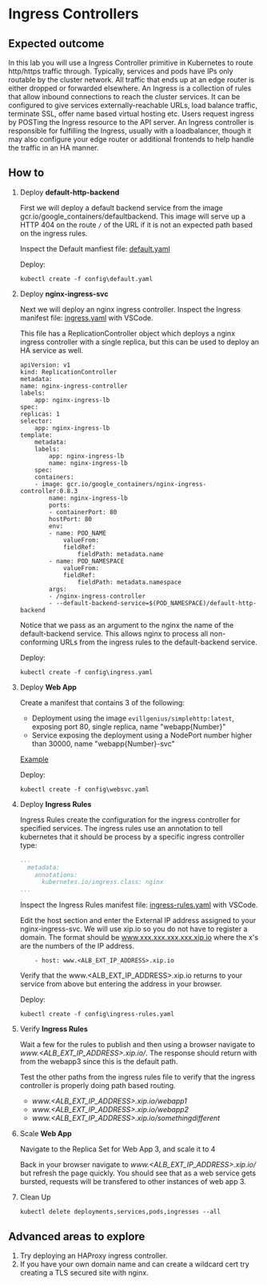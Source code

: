 # Ingress Controllers

## Expected outcome

In this lab you will use a Ingress Controller primitive in Kubernetes to route http/https traffic through. Typically, services and pods have IPs only routable by the cluster network. All traffic that ends up at an edge router is either dropped or forwarded elsewhere. An Ingress is a collection of rules that allow inbound connections to reach the cluster services. It can be configured to give services externally-reachable URLs, load balance traffic, terminate SSL, offer name based virtual hosting etc. Users request ingress by POSTing the Ingress resource to the API server. An Ingress controller is responsible for fulfilling the Ingress, usually with a loadbalancer, though it may also configure your edge router or additional frontends to help handle the traffic in an HA manner.

## How to

1. Deploy __default-http-backend__
    
    First we will deploy a default backend service from the image gcr.io/google_containers/defaultbackend.
    This image will serve up a HTTP 404 on the route `/` of the URL if it is not an expected path based on the ingress rules.

    Inspect the Default manfiest file: [default.yaml](config/default.yaml)
    
    Deploy:
    ```
    kubectl create -f config\default.yaml
    ```

2. Deploy __nginx-ingress-svc__ 

    Next we will deploy an nginx ingress controller. 
    Inspect the Ingress manifest file: [ingress.yaml](config/ingress.yaml) with VSCode.
    
    This file has a ReplicationController object which deploys a nginx ingress controller with a single replica, but this can be used to deploy an HA service as well.

    ```
    apiVersion: v1
    kind: ReplicationController
    metadata:
    name: nginx-ingress-controller
    labels:
        app: nginx-ingress-lb
    spec:
    replicas: 1
    selector:
        app: nginx-ingress-lb
    template:
        metadata:
        labels:
            app: nginx-ingress-lb
            name: nginx-ingress-lb
        spec:
        containers:
        - image: gcr.io/google_containers/nginx-ingress-controller:0.8.3
            name: nginx-ingress-lb
            ports:
            - containerPort: 80
            hostPort: 80
            env:
            - name: POD_NAME
                valueFrom:
                fieldRef:
                    fieldPath: metadata.name
            - name: POD_NAMESPACE
                valueFrom:
                fieldRef:
                    fieldPath: metadata.namespace
            args:
            - /nginx-ingress-controller
            - --default-backend-service=$(POD_NAMESPACE)/default-http-backend
    ```
    
    Notice that we pass as an argument to the nginx the name of the default-backend service. This allows nginx to process all non-conforming URLs from the ingress rules to the default-backend service.

    Deploy:
    ```
    kubectl create -f config\ingress.yaml
    ```

3. Deploy __Web App__

    Create a manifest that contains 3 of the following:
    * Deployment using the image `evillgenius/simplehttp:latest`, exposing port 80, single replica, name "webapp{Number}"
    * Service exposing the deployment using a NodePort number higher than 30000, name "webapp{Number}-svc"

    [Example](config/websvc.yaml)

    Deploy:
    ```
    kubectl create -f config\websvc.yaml
    ```


4. Deploy __Ingress Rules__

    Ingress Rules create the configuration for the ingress controller for specified services. The ingress rules use an annotation to tell kubernetes that it should be process by a specific ingress controller type:

    ```yaml
    ...
      metadata:
        annotations:
          kubernetes.io/ingress.class: nginx
    ...
    ```

    Inspect the Ingress Rules manifest file: [ingress-rules.yaml](config/ingress-rules.yaml) with VSCode.

    Edit the host section and enter the External IP address assigned to your nginx-ingress-svc. We will use xip.io so you do not have to register a domain. The format should be www.xxx.xxx.xxx.xxx.xip.io where the x's are the numbers of the IP address.

    ```
        - host: www.<ALB_EXT_IP_ADDRESS>.xip.io
    ```

    Verify that the www.<ALB_EXT_IP_ADDRESS>.xip.io returns to your service from above but entering the address in your browser.

    Deploy:
    ```
    kubectl create -f config\ingress-rules.yaml
    ```


5. Verify __Ingress Rules__ 
    
    Wait a few for the rules to publish and then using a browser navigate to _www.<ALB_EXT_IP_ADDRESS>.xip.io/_. The response should return with from the webapp3 since this is the default path.
    
    Test the other paths from the ingress rules file to verify that the ingress controller is properly doing path based routing.
    * _www.<ALB_EXT_IP_ADDRESS>.xip.io/webapp1_
    * _www.<ALB_EXT_IP_ADDRESS>.xip.io/webapp2_
    * _www.<ALB_EXT_IP_ADDRESS>.xip.io/somethingdifferent_

6. Scale __Web App__

    Navigate to the Replica Set for Web App 3, and scale it to 4

    Back in your browser navigate to _www.<ALB_EXT_IP_ADDRESS>.xip.io/_ but refresh the page quickly. You should see that as a web service gets bursted, requests will be transfered to other instances of web app 3.

7. Clean Up

    `kubectl delete deployments,services,pods,ingresses --all`


## Advanced areas to explore

1. Try deploying an HAProxy ingress controller.
2. If you have your own domain name and can create a wildcard cert try creating a TLS secured site with nginx.
